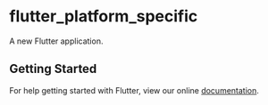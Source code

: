 # flutter_platform_specific

A new Flutter application.

## Getting Started

For help getting started with Flutter, view our online
[documentation](https://flutter.io/).
